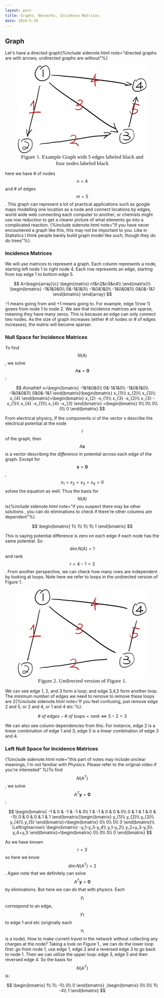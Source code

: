 ```yaml
---
layout: post
title: Graphs, Networks, Incidence Matrices
date: 2019-5-30
---
```


## Graph

Let's have a directed graph{%include sidenote.html note="directed graphs are with arrows; undirected graphs are without"%}

<figure><img style="align-content: center; margin-left: auto; margin-right: auto; display: block;" src="../../assets/graph1.png">
  <figcaption style="text-align: center; font-family: MJXc-TeX-math-I,MJXc-TeX-math-Ix,MJXc-TeX-math-Iw; font-size: 1.1rem;">Figure 1. Example Graph with 5 edges labeled black and four nodes labeled black</figcaption>
</figure>

here we have # of nodes $$n=4$$ and # of edges $$m=5$$. This graph can represent a lot of practical applications such as google maps modelling one location as a node and connect locations by edges, world wide web connecting each computer to another, or chemists might use row reduction to get a clearer picture of what elements go into a complicated reaction. {%include sidenote.html note="If you have never encountered a graph like this, this may not be important to you. Like in Statistics I think people barely build graph model like such, though they do do trees"%}. 

### Incidence Matrices

We will use matrices to represent a graph. Each column represents a node, starting left node 1 to right node 4. Each row represents an edge, starting from top edge 1 to bottom edge 5.

$$
A=\begin{array}{c}
\begin{matrix}
n1&n2&n3&n4\\
\end{matrix}\\
\begin{bmatrix}
-1&1&0&0\\
0&-1&1&0\\
-1&0&1&0\\
-1&0&0&1\\
0&0&-1&1
\end{bmatrix}
\end{array}
$$

-1 means going from and +1 means going to. For example, edge 1(row 1) goees from node 1 to node 2. We see that incidence matrices are sparse, meaning they have many zeros. This is because an edge can only connect two nodes. As the size of graph increases (either # of nodes or # of edges increases), the matrix will become sparser. 

### Null Space for Incidence Matrices

To find $$N(A)$$, we solve $$A\mathbf x=\mathbf 0$$:

$$
A\mathbf x=\begin{bmatrix}
-1&1&0&0\\
0&-1&1&0\\
-1&0&1&0\\
-1&0&0&1\\
0&0&-1&1
\end{bmatrix}\begin{bmatrix}
x_{1}\\
x_{2}\\
x_{3}\\
x_{4}
\end{bmatrix}=\begin{bmatrix}
x_{2} -x_{1}\\
x_{3} -x_{2}\\
x_{3} -x_{1}\\
x_{4} -x_{1}\\
x_{4} -x_{3}
\end{bmatrix} =\begin{bmatrix}
0\\
0\\
0\\
0\\
0
\end{bmatrix}
$$

From electrical physics, If the components xi of the vector x describe the electrical potential at the node $$i$$ of the graph, then $$A\mathbf x$$  is a vector describing the *difference* in potential across each edge of the graph. Except for $$\mathbf x=\mathbf 0$$, $$x_1=x_2=x_3=x_4=0$$ solves the equation as well. Thus the basis for $$N(A)$$ is{%include sidenote.html note="if you suspect there may be other solutions , you can do eliminations to check if there're other columns are dependent"%}

$$
\begin{bmatrix}
1\\
1\\
1\\
1\\
1
\end{bmatrix}
$$

This is saying potential difference is zero on each edge if each node has the same potential. So $$\dim N(A)=1$$ and rank $$r=4-1=3$$. From another perspective, we can check how many rows are independent by looking at loops. Note here we refer to loops in the undirected version of Figure 1. 

<figure><img style="align-content: center; margin-left: auto; margin-right: auto; display: block;" src="../../assets/graph2.png">
  <figcaption style="text-align: center; font-family: MJXc-TeX-math-I,MJXc-TeX-math-Ix,MJXc-TeX-math-Iw; font-size: 1.1rem;">Figure 2. Undirected version of Figure 1.</figcaption>
</figure>

We can see edge 1, 2, and 3 form a loop; and edge 3,4,5 form another loop. The minimum number of edges we need to remove to remove these loops are 2{%include sidenote.html note='If you feel confusing, just remove edge 2 and 5, or 2 and 4, or 1 and 4 etc.'%}. 

$$
\#\ of\ edges-\#\ of\ loops=rank\Leftrightarrow5-2=3
$$

We can also see column dependencies from this. For instance, edge 2 is a linear combination of edge 1 and 3; edge 5 is a linear combination of edge 3 and 4.

### Left Null Space for Incidence Matrices

{%include sidenote.html note="this part of notes may include unclear meanings, I'm not familiar with Phyisics. Please refer to the original video if you're interested" %}To find $$N(A^T)$$, we solve $$A^T\mathbf y=\mathbf 0$$:

$$
\begin{bmatrix}
-1 & 0 & -1 & -1 & 0\\
1 & -1 & 0 & 0 & 0\\
0 & 1 & 1 & 0 & -1\\
0 & 0 & 0 & 1 & 1
\end{bmatrix}\begin{bmatrix}
y_{1}\\
y_{2}\\
y_{3}\\
y_{4}\\
y_{5}
\end{bmatrix}=\begin{bmatrix}
0\\
0\\
0\\
0
\end{bmatrix}\\
\Leftrightarrow\\
\begin{bmatrix}
-y_1-y_3-y_4\\
y_1-y_2\\
y_2+y_3-y_5\\
y_4+y_5
\end{bmatrix}=\begin{bmatrix}
0\\
0\\
0\\
0
\end{bmatrix}
$$

As we have known $$r=3$$ so here we know $$\dim N(A^T)=2$$. Again note that we definitely can solve $$A^T\mathbf y=\mathbf 0$$ by eliminations. But here we can do that with physics. Each $$y_i$$ correspond to an edge, $$y_1$$ to edge 1 and etc (originally each $$x_i$$ is a node).  How to make current travel in the network without collecting any charges at the node? Taking a look on Figure 1., we can do the lower loop first: go from node 1, use edge 1, edge 2 and a reversed edge 3 to go back to node 1. Then we can utilize the upper loop: edge 3, edge 5 and then reversed edge 4. So the basis for $$N(A^T)$$ is:

$$
\begin{bmatrix}
1\\
1\\
-1\\
0\\
0
\end{bmatrix} ,\begin{bmatrix}
0\\
0\\
1\\
-4\\
1
\end{bmatrix}
$$


